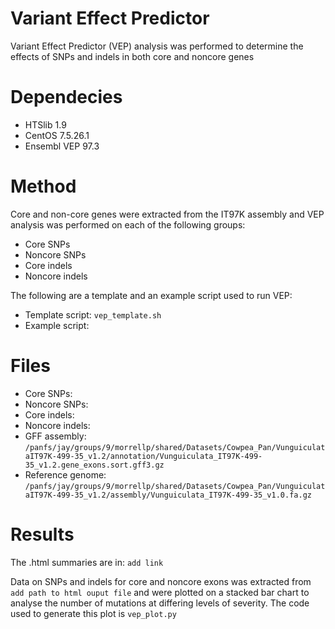 # Variant Effect Predictor 

Variant Effect Predictor (VEP) analysis was performed to determine the effects of SNPs and indels in both core and noncore genes
    
   
# Dependecies
- HTSlib 1.9
- CentOS 7.5.26.1
- Ensembl VEP 97.3
   
     
# Method     
Core and non-core genes were extracted from the IT97K assembly and VEP analysis was performed on each of the following groups:     
- Core SNPs   
- Noncore SNPs  
- Core indels   
- Noncore indels   

The following are a template and an example script used to run VEP:   
- Template script: `vep_template.sh` 
- Example script: 
       
       
# Files 
- Core SNPs: 
- Noncore SNPs: 
- Core indels:   
- Noncore indels:
- GFF assembly: `/panfs/jay/groups/9/morrellp/shared/Datasets/Cowpea_Pan/VunguiculataIT97K-499-35_v1.2/annotation/Vunguiculata_IT97K-499-35_v1.2.gene_exons.sort.gff3.gz`
- Reference genome: `/panfs/jay/groups/9/morrellp/shared/Datasets/Cowpea_Pan/VunguiculataIT97K-499-35_v1.2/assembly/Vunguiculata_IT97K-499-35_v1.0.fa.gz`
     
     
# Results   

The .html summaries are in: `add link`     
   
Data on SNPs and indels for core and noncore exons was extracted from `add path to html ouput file` and were plotted on a stacked bar chart to analyse the number of mutations at differing levels of severity. The code used to generate this plot is `vep_plot.py`


